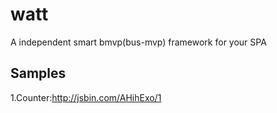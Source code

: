 watt
====

A independent smart bmvp(bus-mvp) framework for your SPA

Samples
---------
1.Counter:http://jsbin.com/AHihExo/1
